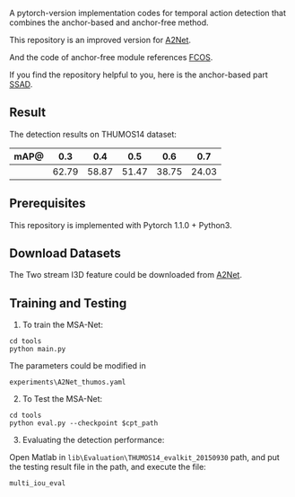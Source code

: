 A pytorch-version implementation codes for temporal action detection that combines the anchor-based and anchor-free method.

This repository is an improved version for [A2Net](https://github.com/VividLe/A2Net).

And the code of anchor-free module references [FCOS](https://github.com/open-mmlab/mmdetection/tree/master/configs/fcos).

If you find the repository helpful to you, here is the anchor-based part [SSAD](https://github.com/blowing-wind/SSAD).

## Result

The detection results on THUMOS14 dataset:

| mAP@ |  0.3  |  0.4  |  0.5  |  0.6  |  0.7  |
| :--: | :---: | :---: | :---: | :---: | :---: |
|      | 62.79 | 58.87 | 51.47 | 38.75 | 24.03 |

## Prerequisites

This repository is implemented with Pytorch 1.1.0 + Python3.

## Download Datasets

The Two stream I3D feature could be downloaded from [A2Net](https://github.com/VividLe/A2Net).

## Training and Testing

1. To train the MSA-Net:

```
cd tools
python main.py
```

The parameters could be modified in 

```
experiments\A2Net_thumos.yaml
```

2. To Test the  MSA-Net:

```
cd tools
python eval.py --checkpoint $cpt_path
```

3. Evaluating the detection performance:

Open Matlab in `lib\Evaluation\THUMOS14_evalkit_20150930` path, and put the testing result file in the path, and execute the file:

```
multi_iou_eval
```

